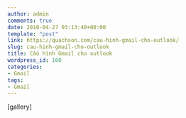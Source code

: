```yaml
---
author: admin
comments: true
date: 2010-04-27 03:13:40+00:00
template: "post"
link: https://quachson.com/cau-hinh-gmail-cho-outlook/
slug: cau-hinh-gmail-cho-outlook
title: Cấu hình Gmail cho outlook
wordpress_id: 160
categories:
- Gmail
tags:
- Gmail
---
```


[gallery]
